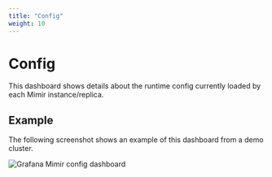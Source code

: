 ```yaml
---
title: "Config"
weight: 10
---
```


# Config

This dashboard shows details about the runtime config currently loaded by each Mimir instance/replica.

## Example

The following screenshot shows an example of this dashboard from a demo cluster.

![Grafana Mimir config dashboard](../../../../images/dashboards/mimir-config.png)
